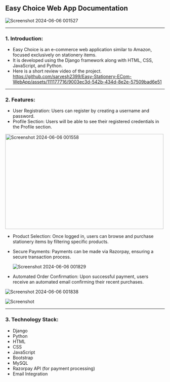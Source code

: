 ## Easy Choice Web App Documentation


![Screenshot 2024-06-06 001527](https://github.com/sarvesh2399/Easy-Stationery-ECom-WebApp/assets/111177716/6d3d0007-5750-4508-a94b-6ac14e5468b3)

-----

### 1. Introduction:

+ Easy Choice is an e-commerce web application similar to Amazon, focused exclusively on stationery items.
+ It is developed using the Django framework along with HTML, CSS, JavaScript, and Python.
+ Here is a short review video of the project.
https://github.com/sarvesh2399/Easy-Stationery-ECom-WebApp/assets/111177716/9003ec3d-542b-434d-8e2e-57509bad6e51

-----

### 2. Features:

+ User Registration: Users can register by creating a username and password.
+ Profile Section: Users will be able to see their registered credentials in the Profile section.

<img src="https://github.com/sarvesh2399/Easy-Stationery-ECom-WebApp/assets/111177716/ce5d83eb-0bd5-4468-ae58-8f60ca38187c" alt="Screenshot 2024-06-06 001558" width="500" height="300">


  
+ Product Selection: Once logged in, users can browse and purchase stationery items by filtering specific products.
+ Secure Payments: Payments can be made via Razorpay, ensuring a secure transaction process.

  ![Screenshot 2024-06-06 001829](https://github.com/sarvesh2399/Easy-Stationery-ECom-WebApp/assets/111177716/70f0e3a2-d9b8-4468-97a9-0dd377d6ee66)
  
+ Automated Order Confirmation: Upon successful payment, users receive an automated email confirming their recent purchases.

![Screenshot 2024-06-06 001838](https://github.com/sarvesh2399/Easy-Stationery-ECom-WebApp/assets/111177716/5fbde7b8-021c-45ee-b320-924313a2d6c6)

![Screenshot](https://github.com/sarvesh2399/Easy-Stationery-ECom-WebApp/assets/111177716/465c50f3-4edf-4d1f-a516-84f0c933288d)

-----

### 3. Technology Stack:

+ Django
+ Python
+ HTML
+ CSS
+ JavaScript
+ Bootstrap
+ MySQL
+ Razorpay API (for payment processing)
+ Email Integration


